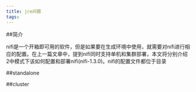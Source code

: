 ```yaml
---
title: jce问题
tags:
---
```

##简介

nifi是一个开箱即可用的软件，但是如果要在生成环境中使用，就需要对nifi进行相应的配置。在上一篇文章中，提到nifi同时支持单机和集群部署，本文将分别介绍2中模式下该如何配置和部署nifi(nifi-1.3.0)。nifi的配置文件都位于目录

##standalone



##cluster